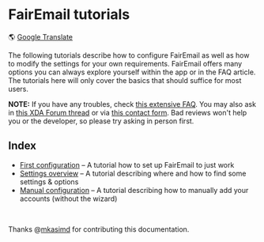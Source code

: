 # FairEmail tutorials

&#x1F30E; [Google Translate](https://translate.google.com/translate?sl=en&u=https%3A%2F%2Fgithub.com%2FM66B%2FFairEmail%2Ftree%2Fmaster%2Ftutorials)

The following tutorials describe how to configure FairEmail as well as how to modify the settings for your own requirements.
FairEmail offers many options you can always explore yourself within the app or in the FAQ article.
The tutorials here will only cover the basics that should suffice for most users.

**NOTE:** If you have any troubles, check [this extensive FAQ](https://github.com/M66B/FairEmail/blob/master/FAQ.md).
You may also ask in [this XDA Forum thread](https://forum.xda-developers.com/t/app-5-0-fairemail-fully-featured-open-source-privacy-oriented-email-app.3824168/)
or via [this contact form](https://contact.faircode.eu/?product=fairemailsupport). Bad reviews won't help you or the developer, so please try asking in person first.

## Index

* [First configuration](https://github.com/M66B/FairEmail/blob/master/tutorials/FIRST-CONFIG.md) &#8211; A tutorial how to set up FairEmail to just work
* [Settings overview](https://github.com/M66B/FairEmail/blob/master/tutorials/SETTINGS-OVERVIEW.md) &#8211; A tutorial describing where and how to find some settings & options
* [Manual configuration](https://github.com/M66B/FairEmail/blob/master/tutorials/MANUAL-CONFIG.md) &#8211; A tutorial describing how to manually add your accounts (without the wizard)

<br>

Thanks @[mkasimd](https://github.com/mkasimd/) for contributing this documentation.
